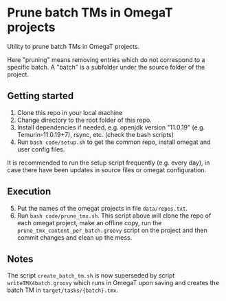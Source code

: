 # Prune batch TMs in OmegaT projects

Utility to prune batch TMs in OmegaT projects. 

Here "pruning" means removing entries which do not correspond to a specific batch. A "batch" is a subfolder under the source folder of the project.

## Getting started

1. Clone this repo in your local machine
2. Change directory to the root folder of this repo.
3. Install dependencies if needed, e.g. openjdk version "11.0.19" (e.g. Temurin-11.0.19+7), rsync, etc. (check the bash scripts)
4. Run `bash code/setup.sh` to get the common repo, install omegat and user config files.

It is recommended to run the setup script frequently (e.g. every day), in case there have been updates in source files or omegat configuration.

## Execution

5. Put the names of the omegat projects in file `data/repos.txt`.
6. Run `bash code/prune_tmx.sh`. This script above will clone the repo of each omegat project, make an offline copy, run the `prune_tmx_content_per_batch.groovy` script on the project and then commit changes and clean up the mess.

## Notes

The script `create_batch_tm.sh` is now superseded by script `writeTMX4batch.groovy` which runs in OmegaT upon saving and creates the batch TM in `target/tasks/{batch}.tmx`.